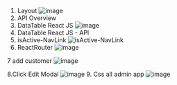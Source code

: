 1. Layout
   ![image](https://github.com/user-attachments/assets/f68a4d35-4780-42a5-b6c2-6c0da990b84e)
2. API Overview
3. DataTable React JS
   ![image](https://github.com/user-attachments/assets/f0f1b6ce-e335-44d8-80e2-1f0f00341689)
4. DataTable React JS - API
5. isActive-NavLink
   ![isActive-NavLink](https://github.com/user-attachments/assets/2aa173ea-450f-4001-9acb-c00621796f6c)
6.  ReactRouter
   ![image](https://github.com/user-attachments/assets/b50feb9c-2b3f-4364-93b6-d2d256cca039)

7 add customer
![image](https://github.com/user-attachments/assets/43e56c41-f307-45c3-8966-7ef3ea3a3298)

8.Click Edit Modal
   ![image](https://github.com/user-attachments/assets/cb151be7-ec02-40e4-880b-ba5bd1d40022)
9. Css all admin app
   ![image](https://github.com/user-attachments/assets/f9a4bb9d-ccab-459a-902f-8138f2cb91b3)



